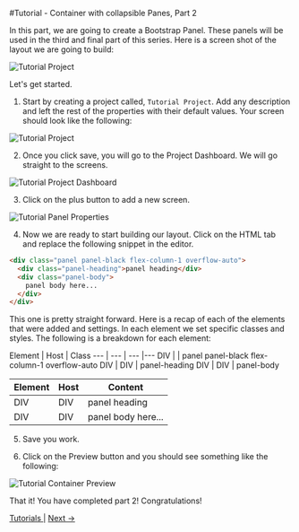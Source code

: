 #Tutorial - Container with collapsible Panes, Part 2

In this part, we are going to create a Bootstrap Panel. These panels will be used in the third and final part of this series. Here is a screen shot of the layout we are going to build:

![Tutorial Project](images/tutorials/tutorial-panel.png)


Let's get started.

1. Start by creating a project called, `Tutorial Project`. Add any description and left the rest of the properties with their default values. Your screen should look like the following:

  ![Tutorial Project](images/tutorials/tutorial-project.png)

2. Once you click save, you will go to the Project Dashboard. We will go straight to the screens.

  ![Tutorial Project Dashboard](images/tutorials/tutorial-project-dashboard.png)

3. Click on the plus button to add a new screen.

  ![Tutorial Panel Properties](images/tutorials/tutorial-panel-properties.png)

4. Now we are ready to start building our layout. Click on the HTML tab and replace the following snippet in the editor. 

  ```html
  <div class="panel panel-black flex-column-1 overflow-auto">
    <div class="panel-heading">panel heading</div>
    <div class="panel-body">
      panel body here...
    </div>
  </div>
  ```

  This one is pretty straight forward. Here is a recap of each of the elements that were added and settings. In each element we set specific classes and styles. The following is a breakdown for each element:

  Element | Host | Class 
  --- | --- | --- |---
  DIV |  | panel panel-black flex-column-1 overflow-auto
  DIV | DIV | panel-heading
  DIV | DIV | panel-body

  Element | Host | Content
  --- | --- | ---
  DIV | DIV | panel heading
  DIV | DIV | panel body here...


5. Save you work.

6. Click on the Preview button and you should see something like the following:

  ![Tutorial Container Preview](images/tutorials/tutorial-panel-preview.gif)

That it! You have completed part 2! Congratulations!

[ Tutorials ](tutorials/tutorials) | [ Next -> ](container-part-3)
